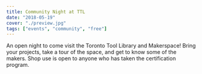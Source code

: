 ```yaml
---
title: Community Night at TTL
date: "2018-05-19"
cover: "./preview.jpg"
tags: ["events", "community", "free"]
---
```


An open night to come visit the Toronto Tool Library and Makerspace! Bring your projects, take a tour of the space, and get to know some of the makers. Shop use is open to anyone who has taken the certification program.
